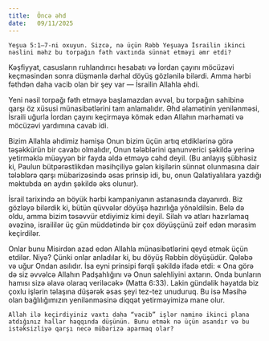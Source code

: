```yaml
---
title:  Öncə əhd
date:   09/11/2025
---
```


`Yeşua 5:1–7-ni oxuyun. Sizcə, nə üçün Rəbb Yeşuaya İsrailin ikinci nəslini məhz bu torpağın fəth vaxtında sünnət etməyi əmr etdi?`

Kəşfiyyat, casusların ruhlandırıcı hesabatı və İordan çayını möcüzəvi keçməsindən sonra düşmənlə dərhal döyüş gözlənilə bilərdi. Amma hərbi fəthdən daha vacib olan bir şey var — İsrailin Allahla əhdi.

Yeni nəsil torpağı fəth etməyə başlamazdan əvvəl, bu torpağın sahibinə qarşı öz xüsusi münasibətlərini tam anlamalıdır. Əhd əlamətinin yenilənməsi, İsraili uğurla İordan çayını keçirməyə kömək edən Allahın mərhəməti və möcüzəvi yardımına cavab idi.

Bizim Allahla əhdimiz həmişə Onun bizim üçün artıq etdiklərinə görə təşəkkürün bir cavabı olmalıdır, Onun tələblərini qanunverici şəkildə yerinə yetirməklə müəyyən bir fayda əldə etməyə cəhd deyil. (Bu anlayış şübhəsiz ki, Paulun bütpərəstlikdən məsihçiliyə gələn kişilərin sünnət olunmasına dair tələblərə qarşı mübarizəsində əsas prinsip idi, bu, onun Qalatiyalılara yazdığı məktubda ən aydın şəkildə əks olunur).

İsrail tarixində ən böyük hərbi kampaniyanın astanasında dayanırdı. Biz gözləyə bilərdik ki, bütün qüvvələr döyüşə hazırlığa yönəldilsin. Belə də oldu, amma bizim təsəvvür etdiyimiz kimi deyil. Silah və atları hazırlamaq əvəzinə, israililər üç gün müddətində bir çox döyüşçünü zəif edən mərasim keçirdilər.

Onlar bunu Misirdən azad edən Allahla münasibətlərini qeyd etmək üçün etdilər. Niyə? Çünki onlar anladılar ki, bu döyüş Rəbbin döyüşüdür. Qələbə və uğur Ondan asılıdır. İsa eyni prinsipi fərqli şəkildə ifadə etdi: « Ona görə də siz əvvəlcə Allahın Padşahlığını və Onun salehliyini axtarın. Onda bunların hamısı sizə əlavə olaraq veriləcək» (Matta 6:33). Lakin gündəlik həyatda biz çoxlu işlərin təlaşına düşərək əsas şeyi tez-tez unuduruq. Bu isə Məsihə olan bağlılığımızın yenilənməsinə diqqət yetirməyimizə mane olur.

`Allah ilə keçirdiyiniz vaxtı daha “vacib” işlər naminə ikinci plana atdığınız hallar haqqında düşünün. Bunu etmək nə üçün asandır və bu istəksizliyə qarşı necə mübarizə aparmaq olar?`